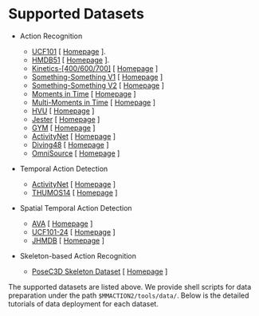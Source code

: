 # Supported Datasets

- Action Recognition

  - [UCF101](#ucf-101) \[ [Homepage](https://www.crcv.ucf.edu/research/data-sets/ucf101/) \].
  - [HMDB51](#hmdb51) \[ [Homepage](https://serre-lab.clps.brown.edu/resource/hmdb-a-large-human-motion-database/) \].
  - [Kinetics-\[400/600/700\]](#kinetics-400600700) \[ [Homepage](https://deepmind.com/research/open-source/kinetics) \]
  - [Something-Something V1](#something-something-v1) \[ [Homepage](https://20bn.com/datasets/something-something/v1) \]
  - [Something-Something V2](#something-something-v2) \[ [Homepage](https://20bn.com/datasets/something-something) \]
  - [Moments in Time](#moments-in-time) \[ [Homepage](http://moments.csail.mit.edu/) \]
  - [Multi-Moments in Time](#multi-moments-in-time) \[ [Homepage](http://moments.csail.mit.edu/challenge_iccv_2019.html) \]
  - [HVU](#hvu) \[ [Homepage](https://github.com/holistic-video-understanding/HVU-Dataset) \]
  - [Jester](#jester) \[ [Homepage](https://developer.qualcomm.com/software/ai-datasets/jester) \]
  - [GYM](#gym) \[ [Homepage](https://sdolivia.github.io/FineGym/) \]
  - [ActivityNet](#activitynet) \[ [Homepage](http://activity-net.org/) \]
  - [Diving48](#diving48) \[ [Homepage](http://www.svcl.ucsd.edu/projects/resound/dataset.html) \]
  - [OmniSource](#omnisource) \[ [Homepage](https://kennymckormick.github.io/omnisource/) \]

- Temporal Action Detection

  - [ActivityNet](#activitynet) \[ [Homepage](http://activity-net.org/) \]
  - [THUMOS14](#thumos14) \[ [Homepage](https://www.crcv.ucf.edu/THUMOS14/download.html) \]

- Spatial Temporal Action Detection

  - [AVA](#ava) \[ [Homepage](https://research.google.com/ava/index.html) \]
  - [UCF101-24](#ucf101-24) \[ [Homepage](http://www.thumos.info/download.html) \]
  - [JHMDB](#jhmdb) \[ [Homepage](http://jhmdb.is.tue.mpg.de/) \]

- Skeleton-based Action Recognition

  - [PoseC3D Skeleton Dataset](#skeleton-dataset) \[ [Homepage](https://kennymckormick.github.io/posec3d/) \]

The supported datasets are listed above.
We provide shell scripts for data preparation under the path `$MMACTION2/tools/data/`.
Below is the detailed tutorials of data deployment for each dataset.
